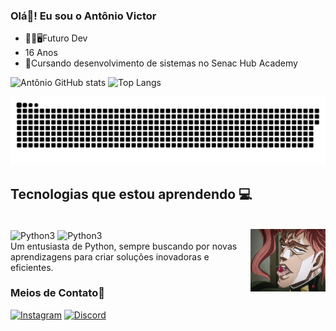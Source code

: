 ### Olá👋! Eu sou o Antônio Victor
- 👨‍🎓🖥Futuro Dev 
- 16 Anos
- 📘Cursando desenvolvimento de sistemas no Senac Hub Academy


![Antônio GitHub stats](https://github-readme-stats.vercel.app/api?username=AntonioV1ctor&show_icons=true&theme=radical)
![Top Langs](https://github-readme-stats.vercel.app/api/top-langs/?username=AntonioV1ctor&layout=compact)

<picture>
  <source media="(prefers-color-scheme:dark)" srcset="https://raw.githubusercontent.com/LucasDiasPereira/LucasDiasPereira/output/github-contribution-grid-snake-dark.svg">
  <source media="(prefers-color-scheme: light)" srcset="https://raw.githubusercontent.com/LucasDiasPereira/LucasDiasPereira/output/github-contribution-grid-snake.svg">
  <img alt="github contribution grid snake animation" src="https://raw.githubusercontent.com/LucasDiasPereira/LucasDiasPereira/output/github-contribution-grid-snake.svg">
</picture>

## Tecnologias que estou aprendendo 💻
<div style="display: inline_block"><br/>
    <img align="center" alt="Python3" src="https://img.shields.io/badge/Python-14354C?style=for-the-badge&logo=python&logoColor=white"/>
    <img align="center" alt="Python3" src="https://img.shields.io/badge/HTML5-E34F26?style=for-the-badge&logo=html5&logoColor=white"/>
    <img align="right" alt="Antonio" height="100" width="120" src="download.gif">
    
</div>
Um entusiasta de Python, sempre buscando por novas aprendizagens para criar soluções inovadoras e eficientes.

### Meios de Contato🔎

[![Instagram](https://img.shields.io/badge/Instagram-E4405F?style=for-the-badge&logo=instagram&logoColor=white)](https://www.instagram.com/anntoniovic/)
[![Discord](https://img.shields.io/badge/Discord-7289DA?style=for-the-badge&logo=discord&logoColor=white)]()

